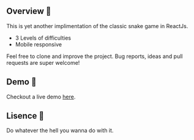 ## Overview 🐍

This is yet another implimentation of the classic snake game in ReactJs.

* 3 Levels of difficulties
* Mobile responsive

 Feel free to clone and improve the project. Bug reports, ideas and pull requests are super welcome!

## Demo 🚀

Checkout a live demo [here](https://diozz.github.io/snake-react-js/demo).

## Lisence 🚀

Do whatever the hell you wanna do with it.
